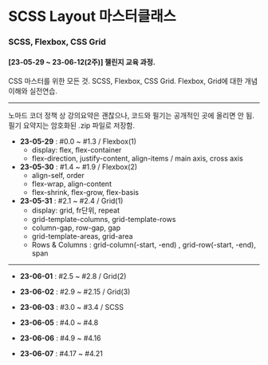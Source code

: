 # SCSS Layout 마스터클래스

### SCSS, Flexbox, CSS Grid

#### [23-05-29 ~ 23-06-12(2주)] 챌린지 교육 과정.

CSS 마스터를 위한 모든 것.
SCSS, Flexbox, CSS Grid.
Flexbox, Grid에 대한 개념이해와 실전연습.

---

노마드 코더 정책 상 강의요약은 괜찮으나, 코드와 필기는 공개적인 곳에 올리면 안 됨.  
필기 요약지는 암호화된 .zip 파일로 저장함.

- **23-05-29** : #0.0 ~ #1.3 / Flexbox(1)
  - display: flex, flex-container
  - flex-direction, justify-content, align-items / main axis, cross axis
- **23-05-30** : #1.4 ~ #1.9 / Flexbox(2)
  - align-self, order
  - flex-wrap, align-content
  - flex-shrink, flex-grow, flex-basis
- **23-05-31** : #2.1 ~ #2.4 / Grid(1)
  - display: grid, fr단위, repeat
  - grid-template-columns, grid-template-rows
  - column-gap, row-gap, gap
  - grid-template-areas, grid-area
  - Rows & Columns : grid-column(-start, -end) , grid-row(-start, -end), span

---

- **23-06-01** : #2.5 ~ #2.8 / Grid(2)
- **23-06-02** : #2.9 ~ #2.15 / Grid(3)
- **23-06-03** : #3.0 ~ #3.4 / SCSS

- **23-06-05** : #4.0 ~ #4.8
- **23-06-06** : #4.9 ~ #4.16
- **23-06-07** : #4.17 ~ #4.21

